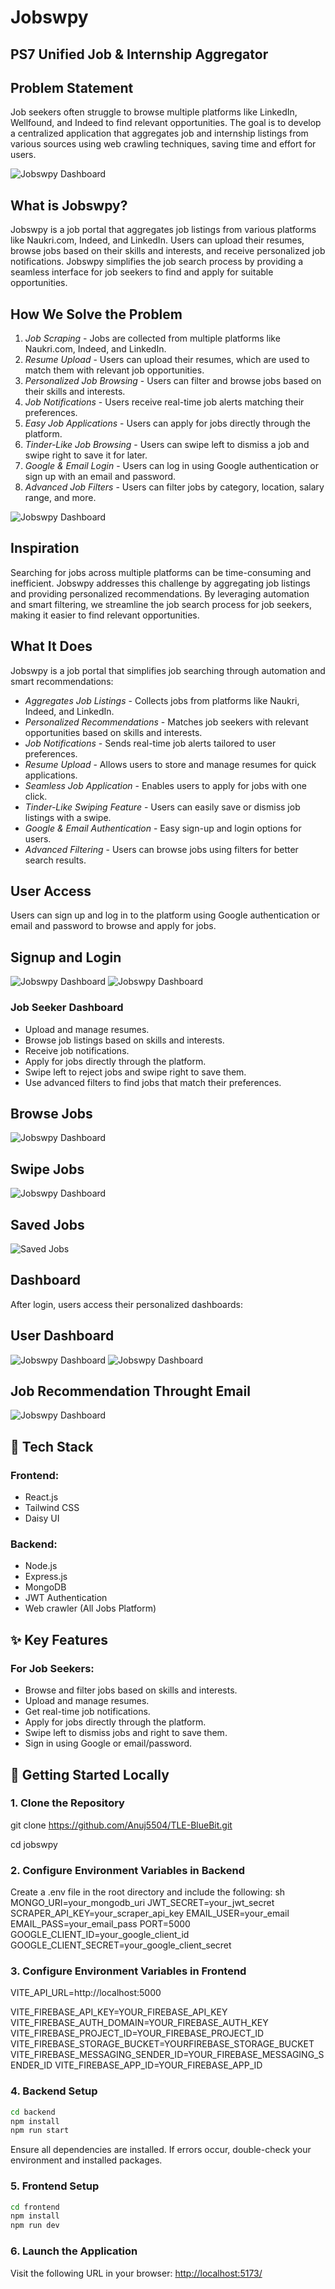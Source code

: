 # Jobswpy

## PS7 Unified Job & Internship Aggregator
## Problem Statement
Job seekers often struggle to browse multiple platforms like LinkedIn, Wellfound, and Indeed to find relevant opportunities. The goal is to develop a centralized application that aggregates job and internship listings from various sources using web crawling techniques, saving time and effort for users.

![Jobswpy Dashboard](./frontend/assets/dashboard.jpg)

## What is Jobswpy?
Jobswpy is a job portal that aggregates job listings from various platforms like Naukri.com, Indeed, and LinkedIn. Users can upload their resumes, browse jobs based on their skills and interests, and receive personalized job notifications. Jobswpy simplifies the job search process by providing a seamless interface for job seekers to find and apply for suitable opportunities.

## How We Solve the Problem
1. *Job Scraping* - Jobs are collected from multiple platforms like Naukri.com, Indeed, and LinkedIn.
2. *Resume Upload* - Users can upload their resumes, which are used to match them with relevant job opportunities.
3. *Personalized Job Browsing* - Users can filter and browse jobs based on their skills and interests.
4. *Job Notifications* - Users receive real-time job alerts matching their preferences.
5. *Easy Job Applications* - Users can apply for jobs directly through the platform.
6. *Tinder-Like Job Browsing* - Users can swipe left to dismiss a job and swipe right to save it for later.
7. *Google & Email Login* - Users can log in using Google authentication or sign up with an email and password.
8. *Advanced Job Filters* - Users can filter jobs by category, location, salary range, and more.

![Jobswpy Dashboard](./frontend/assets/flowchart.jpg)
## Inspiration
Searching for jobs across multiple platforms can be time-consuming and inefficient. Jobswpy addresses this challenge by aggregating job listings and providing personalized recommendations. By leveraging automation and smart filtering, we streamline the job search process for job seekers, making it easier to find relevant opportunities.

## What It Does
Jobswpy is a job portal that simplifies job searching through automation and smart recommendations:

- *Aggregates Job Listings* - Collects jobs from platforms like Naukri, Indeed, and LinkedIn.
- *Personalized Recommendations* - Matches job seekers with relevant opportunities based on skills and interests.
- *Job Notifications* - Sends real-time job alerts tailored to user preferences.
- *Resume Upload* - Allows users to store and manage resumes for quick applications.
- *Seamless Job Application* - Enables users to apply for jobs with one click.
- *Tinder-Like Swiping Feature* - Users can easily save or dismiss job listings with a swipe.
- *Google & Email Authentication* - Easy sign-up and login options for users.
- *Advanced Filtering* - Users can browse jobs using filters for better search results.

## User Access
Users can sign up and log in to the platform using Google authentication or email and password to browse and apply for jobs.
## Signup and Login
![Jobswpy Dashboard](./frontend/assets/signup.jpg)
![Jobswpy Dashboard](./frontend/assets/login.jpg)

### Job Seeker Dashboard
- Upload and manage resumes.
- Browse job listings based on skills and interests.
- Receive job notifications.
- Apply for jobs directly through the platform.
- Swipe left to reject jobs and swipe right to save them.
- Use advanced filters to find jobs that match their preferences.

## Browse Jobs
![Jobswpy Dashboard](./frontend/assets/BrowseJobs.jpg)

## Swipe Jobs
![Jobswpy Dashboard](./frontend/assets/swipe.jpg)

## Saved Jobs
![Saved Jobs](./frontend/assets/savedjobs.png)


## Dashboard
After login, users access their personalized dashboards:
## User Dashboard
![Jobswpy Dashboard](./frontend/assets/userDashboard.jpg)
![Jobswpy Dashboard](./frontend/assets/userDashboard2.jpg)

## Job Recommendation Throught Email 
![Jobswpy Dashboard](./frontend/assets/email.png)



## 🧭 Tech Stack
### Frontend:
- React.js
- Tailwind CSS
- Daisy UI

### Backend:
- Node.js
- Express.js
- MongoDB
- JWT Authentication
- Web crawler (All Jobs Platform)

## ✨ Key Features
### For Job Seekers:
- Browse and filter jobs based on skills and interests.
- Upload and manage resumes.
- Get real-time job notifications.
- Apply for jobs directly through the platform.
- Swipe left to dismiss jobs and right to save them.
- Sign in using Google or email/password.





## 🚀 Getting Started Locally
### 1. Clone the Repository
git clone https://github.com/Anuj5504/TLE-BlueBit.git

cd jobswpy


### 2. Configure Environment Variables in Backend 
Create a .env file in the root directory and include the following:
sh
MONGO_URI=your_mongodb_uri
JWT_SECRET=your_jwt_secret
SCRAPER_API_KEY=your_scraper_api_key
EMAIL_USER=your_email
EMAIL_PASS=your_email_pass
PORT=5000
GOOGLE_CLIENT_ID=your_google_client_id
GOOGLE_CLIENT_SECRET=your_google_client_secret



### 3. Configure Environment Variables in Frontend

VITE_API_URL=http://localhost:5000

VITE_FIREBASE_API_KEY=YOUR_FIREBASE_API_KEY
VITE_FIREBASE_AUTH_DOMAIN=YOUR_FIREBASE_AUTH_KEY
VITE_FIREBASE_PROJECT_ID=YOUR_FIREBASE_PROJECT_ID
VITE_FIREBASE_STORAGE_BUCKET=YOURFIREBASE_STORAGE_BUCKET
VITE_FIREBASE_MESSAGING_SENDER_ID=YOUR_FIREBASE_MESSAGING_SENDER_ID
VITE_FIREBASE_APP_ID=YOUR_FIREBASE_APP_ID


### 4. Backend Setup
```sh
cd backend   
npm install
npm run start
```


Ensure all dependencies are installed. If errors occur, double-check your environment and installed packages.

### 5. Frontend Setup
```sh
cd frontend
npm install
npm run dev
```



### 6. Launch the Application
Visit the following URL in your browser: [http://localhost:5173/](http://localhost:5173/)